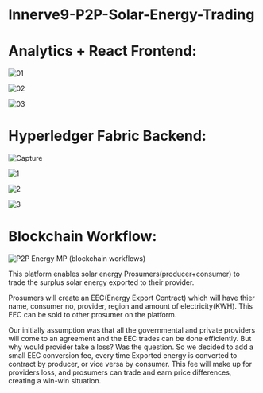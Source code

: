 # Innerve9-P2P-Solar-Energy-Trading



# Analytics + React Frontend:

![01](https://github.com/user-attachments/assets/7ad800f3-6d8b-4ecc-8cdf-35bd0caeb059)

![02](https://github.com/user-attachments/assets/5d70eff2-a033-42da-bcb3-8590ec122b28)

![03](https://github.com/user-attachments/assets/007a9c0b-6022-44c9-a827-b85f1f14ddb3)


# Hyperledger Fabric Backend:

![Capture](https://github.com/user-attachments/assets/ca6355d3-78a5-4066-8596-1fff7887e134)

![1](https://github.com/user-attachments/assets/b940669a-e998-4993-84f7-60018376b55e)

![2](https://github.com/user-attachments/assets/0a59b3df-241b-450d-94a6-569e93c78842)

![3](https://github.com/user-attachments/assets/0758457b-77dd-4ada-b388-4ab69cda4035)


# Blockchain Workflow:

![P2P Energy MP (blockchain workflows)](https://github.com/user-attachments/assets/89d22c75-28bf-48a4-b95f-01dfe19550ec)



This platform enables solar energy Prosumers(producer+consumer) to trade the surplus solar energy exported to their provider.

Prosumers will create an EEC(Energy Export Contract) which will have thier name, consumer no, provider, region and amount of electricity(KWH).
This EEC can be sold to other prosumer on the platform.

Our initially assumption was that all the governmental and private providers will come to an agreement and the EEC trades can be done efficiently.
But why would provider take a loss? Was the question.
So we decided to add a small EEC conversion fee, every time Exported energy is converted to contract by producer, or vice versa by consumer.
This fee will make up for providers loss, and prosumers can trade and earn price differences, creating a win-win situation.
